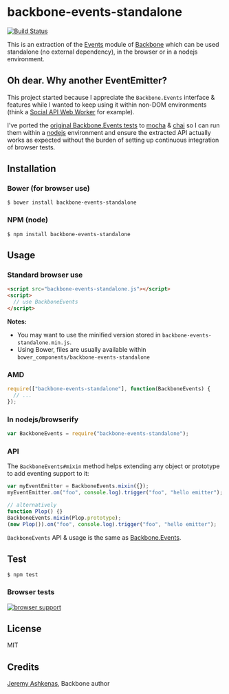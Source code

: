 backbone-events-standalone
==========================

[![Build Status](https://travis-ci.org/n1k0/backbone-events-standalone.png)](https://travis-ci.org/n1k0/backbone-events-standalone)

This is an extraction of the [Events] module of [Backbone] which can be used
standalone (no external dependency), in the browser or in a nodejs environment.

## Oh dear. Why another EventEmitter?

This project started because I appreciate the `Backbone.Events` interface &
features while I wanted to keep using it within non-DOM environments (think a
[Social API Web Worker] for example).

I've ported the [original Backbone.Events tests] to [mocha] & [chai] so I can
run them within a [nodejs] environment and ensure the extracted API actually
works as expected without the burden of setting up continuous integration of
browser tests.

## Installation

### Bower (for browser use)

```
$ bower install backbone-events-standalone
```

### NPM (node)

```
$ npm install backbone-events-standalone
```

## Usage

### Standard browser use

```html
<script src="backbone-events-standalone.js"></script>
<script>
  // use BackboneEvents
</script>
```

**Notes:**

- You may want to use the minified version stored in `backbone-events-standalone.min.js`.
- Using Bower, files are usually available within `bower_components/backbone-events-standalone`

### AMD

```js
require(["backbone-events-standalone"], function(BackboneEvents) {
  // ...
});
```

### In nodejs/browserify

```js
var BackboneEvents = require("backbone-events-standalone");
```

### API

The `BackboneEvents#mixin` method helps extending any object or prototype to add eventing
support to it:

```js
var myEventEmitter = BackboneEvents.mixin({});
myEventEmitter.on("foo", console.log).trigger("foo", "hello emitter");

// alternatively
function Plop() {}
BackboneEvents.mixin(Plop.prototype);
(new Plop()).on("foo", console.log).trigger("foo", "hello emitter");
```

`BackboneEvents` API & usage is the same as [Backbone.Events].

## Test

```
$ npm test
```

### Browser tests

[![browser support](https://ci.testling.com/n1k0/backbone-events-standalone.png)](https://ci.testling.com/n1k0/backbone-events-standalone)

## License

MIT

## Credits

[Jeremy Ashkenas](http://ashkenas.com/), Backbone author

[Events]: http://backbonejs.org/#Events
[Backbone.Events]: http://backbonejs.org/#Events
[Backbone]: http://backbonejs.org/
[mocha]: (http://visionmedia.github.io/mocha/)
[chai]: http://chaijs.com/
[nodejs]: nodejs.org/
[original Backbone.Events tests]: https://github.com/jashkenas/backbone/blob/699fe3271262043bb137bae97bd0003d6d193f27/test/events.js
[Social API Web Worker]: https://developer.mozilla.org/en-US/docs/Social_API/Service_worker_API_reference
